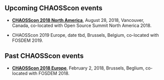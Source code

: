 ## Upcoming CHAOSScon events

* [**CHAOSScon 2018 North America**](https://chaoss.community/chaosscon-2018-na), August 28, 2018, Vancouver, Canada, co-located with Open Source Summit North America 2018.

* CHAOSScon 2019 Europe, date tbd, Brussels, Belgium, co-located with FOSDEM 2019.

## Past CHAOSScon events

* [**CHAOSScon 2018 Europe**](https://chaoss.community/chaosscon-2018-eu), February 2, 2018, Brussels, Beglium, co-located with FOSDEM 2018.
